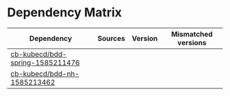 # Dependency Matrix

Dependency | Sources | Version | Mismatched versions
---------- | ------- | ------- | -------------------
[cb-kubecd/bdd-spring-1585211476](https://github.com/cb-kubecd/bdd-spring-1585211476.git) |  | []() | 
[cb-kubecd/bdd-nh-1585213462](https://github.com/cb-kubecd/bdd-nh-1585213462.git) |  | []() | 

